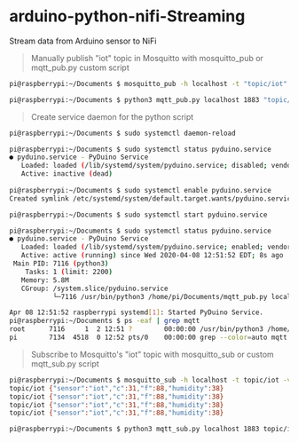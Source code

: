# arduino-python-nifi-Streaming
Stream data from Arduino sensor to NiFi

> Manually publish "iot" topic in Mosquitto with mosquitto_pub or mqtt_pub.py custom script

```bash
pi@raspberrypi:~/Documents $ mosquitto_pub -h localhost -t "topic/iot" -m "{\"sensor\":\"iot\",\"c\":31,\"f\":88,\"humidity\":38}"

pi@raspberrypi:~/Documents $ python3 mqtt_pub.py localhost 1883 "topic/iot"
```

> Create service daemon for the python script

```bash
pi@raspberrypi:~/Documents $ sudo systemctl daemon-reload

pi@raspberrypi:~/Documents $ sudo systemctl status pyduino.service
● pyduino.service - PyDuino Service
   Loaded: loaded (/lib/systemd/system/pyduino.service; disabled; vendor preset: enabled)
   Active: inactive (dead)
   
pi@raspberrypi:~/Documents $ sudo systemctl enable pyduino.service
Created symlink /etc/systemd/system/default.target.wants/pyduino.service → /lib/systemd/system/pyduino.service.

pi@raspberrypi:~/Documents $ sudo systemctl start pyduino.service

pi@raspberrypi:~/Documents $ sudo systemctl status pyduino.service
● pyduino.service - PyDuino Service
   Loaded: loaded (/lib/systemd/system/pyduino.service; enabled; vendor preset: enabled)
   Active: active (running) since Wed 2020-04-08 12:51:52 EDT; 8s ago
 Main PID: 7116 (python3)
    Tasks: 1 (limit: 2200)
   Memory: 5.8M
   CGroup: /system.slice/pyduino.service
           └─7116 /usr/bin/python3 /home/pi/Documents/mqtt_pub.py localhost 1883 topic/iot

Apr 08 12:51:52 raspberrypi systemd[1]: Started PyDuino Service.
pi@raspberrypi:~/Documents $ ps -eaf | grep mqtt
root      7116     1  2 12:51 ?        00:00:00 /usr/bin/python3 /home/pi/Documents/mqtt_pub.py localhost 1883 topic/iot
pi        7134  4518  0 12:52 pts/0    00:00:00 grep --color=auto mqtt
```

> Subscribe to Mosquitto's "iot" topic with mosquitto_sub or custom mqtt_sub.py script

```bash
pi@raspberrypi:~/Documents $ mosquitto_sub -h localhost -t topic/iot -v
topic/iot {"sensor":"iot","c":31,"f":88,"humidity":38}
topic/iot {"sensor":"iot","c":31,"f":88,"humidity":38}
topic/iot {"sensor":"iot","c":31,"f":88,"humidity":38}
topic/iot {"sensor":"iot","c":31,"f":88,"humidity":38}

pi@raspberrypi:~/Documents $ python3 mqtt_sub.py localhost 1883 topic/iot
```

